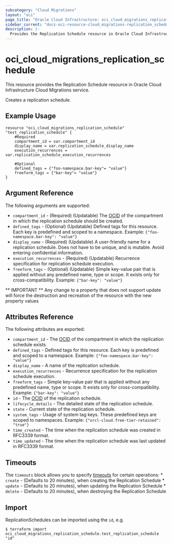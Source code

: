 ```yaml
---
subcategory: "Cloud Migrations"
layout: "oci"
page_title: "Oracle Cloud Infrastructure: oci_cloud_migrations_replication_schedule"
sidebar_current: "docs-oci-resource-cloud_migrations-replication_schedule"
description: |-
  Provides the Replication Schedule resource in Oracle Cloud Infrastructure Cloud Migrations service
---
```


# oci_cloud_migrations_replication_schedule
This resource provides the Replication Schedule resource in Oracle Cloud Infrastructure Cloud Migrations service.

Creates a replication schedule.


## Example Usage

```hcl
resource "oci_cloud_migrations_replication_schedule" "test_replication_schedule" {
	#Required
	compartment_id = var.compartment_id
	display_name = var.replication_schedule_display_name
	execution_recurrences = var.replication_schedule_execution_recurrences

	#Optional
	defined_tags = {"foo-namespace.bar-key"= "value"}
	freeform_tags = {"bar-key"= "value"}
}
```

## Argument Reference

The following arguments are supported:

* `compartment_id` - (Required) (Updatable) The [OCID](https://docs.cloud.oracle.com/iaas/Content/General/Concepts/identifiers.htm) of the compartment in which the replication schedule should be created.
* `defined_tags` - (Optional) (Updatable) Defined tags for this resource. Each key is predefined and scoped to a namespace. Example: `{"foo-namespace.bar-key": "value"}` 
* `display_name` - (Required) (Updatable) A user-friendly name for a replication schedule. Does not have to be unique, and is mutable. Avoid entering confidential information.
* `execution_recurrences` - (Required) (Updatable) Recurrence specification for replication schedule execution.
* `freeform_tags` - (Optional) (Updatable) Simple key-value pair that is applied without any predefined name, type or scope. It exists only for cross-compatibility. Example: `{"bar-key": "value"}` 


** IMPORTANT **
Any change to a property that does not support update will force the destruction and recreation of the resource with the new property values

## Attributes Reference

The following attributes are exported:

* `compartment_id` - The [OCID](https://docs.cloud.oracle.com/iaas/Content/General/Concepts/identifiers.htm) of the compartment in which the replication schedule exists.
* `defined_tags` - Defined tags for this resource. Each key is predefined and scoped to a namespace. Example: `{"foo-namespace.bar-key": "value"}` 
* `display_name` - A name of the replication schedule.
* `execution_recurrences` - Recurrence specification for the replication schedule execution.
* `freeform_tags` - Simple key-value pair that is applied without any predefined name, type or scope. It exists only for cross-compatibility. Example: `{"bar-key": "value"}` 
* `id` - The [OCID](https://docs.cloud.oracle.com/iaas/Content/General/Concepts/identifiers.htm) of the replication schedule.
* `lifecycle_details` - The detailed state of the replication schedule.
* `state` - Current state of the replication schedule.
* `system_tags` - Usage of system tag keys. These predefined keys are scoped to namespaces. Example: `{"orcl-cloud.free-tier-retained": "true"}` 
* `time_created` - The time when the replication schedule was created in RFC3339 format.
* `time_updated` - The time when the replication schedule was last updated in RFC3339 format.

## Timeouts

The `timeouts` block allows you to specify [timeouts](https://registry.terraform.io/providers/hashicorp/oci/latest/docs/guides/changing_timeouts) for certain operations:
	* `create` - (Defaults to 20 minutes), when creating the Replication Schedule
	* `update` - (Defaults to 20 minutes), when updating the Replication Schedule
	* `delete` - (Defaults to 20 minutes), when destroying the Replication Schedule


## Import

ReplicationSchedules can be imported using the `id`, e.g.

```
$ terraform import oci_cloud_migrations_replication_schedule.test_replication_schedule "id"
```

